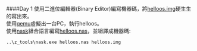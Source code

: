 ####Day 1
使用二進位編輯器(Binary Editor)編寫機器碼，將[helloos.img](projects/01_day/helloos0/helloos.img)硬生生的寫出來。<br>
使用[qemu](tolset/z_tools/qemu)虛擬出一台PC，執行helloos。<br>
使用[nask](tolset/z_tools/nask.exe)組合語言編寫[helloos.nas](projects/01_day/helloos1/helloos.nas)，並組譯成機器碼:<br>
```command
..\z_tools\nask.exe helloos.nas helloos.img
```

